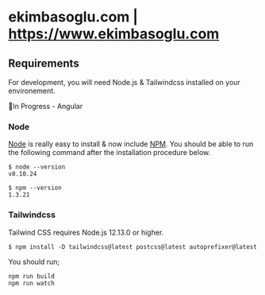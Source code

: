# ekimbasoglu.com  |  https://www.ekimbasoglu.com

## Requirements
For development, you will need Node.js & Tailwindcss installed on your environement.

🚧In Progress - Angular

### Node

[Node](http://nodejs.org/) is really easy to install & now include [NPM](https://npmjs.org/).
You should be able to run the following command after the installation procedure
below.

    $ node --version
    v0.10.24

    $ npm --version
    1.3.21
    
### Tailwindcss

Tailwind CSS requires Node.js 12.13.0 or higher.

    $ npm install -D tailwindcss@latest postcss@latest autoprefixer@latest
    
You should run;

    npm run build
    npm run watch
